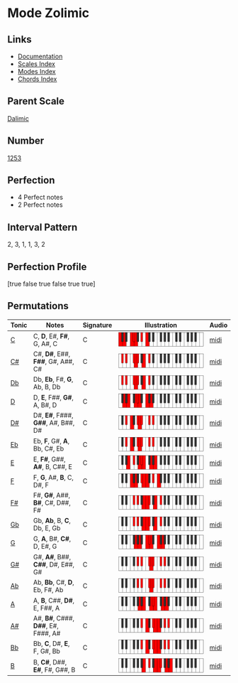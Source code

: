 # Mode Zolimic

## Links

- [Documentation](index.md)
- [Scales Index](Scales.md)
- [Modes Index](Modes.md)
- [Chords Index](Chords.md)

## Parent Scale

[Dalimic](ScaleDalimic.md)

## Number

[1253](https://ianring.com/musictheory/scales/1253)

## Perfection

- 4 Perfect notes
- 2 Perfect notes

## Interval Pattern

2, 3, 1, 1, 3, 2

## Perfection Profile

[true false true false true true]

## Permutations

| Tonic | Notes | Signature | Illustration | Audio |
|-------|-------|-----------|--------------|-------|
| [C](ModeCNaturalZolimic.md) | C, **D**, E#, **F#**, G, A#, C | C | ![CNaturalZolimic](ModeCNaturalZolimic.png) | [midi](https://github.com/edipermadi/music/blob/main/docs/ModeCNaturalZolimic.mid?raw=true) |
| [C#](ModeCSharpZolimic.md) | C#, **D#**, E##, **F##**, G#, A##, C# | C | ![CSharpZolimic](ModeCSharpZolimic.png) | [midi](https://github.com/edipermadi/music/blob/main/docs/ModeCSharpZolimic.mid?raw=true) |
| [Db](ModeDFlatZolimic.md) | Db, **Eb**, F#, **G**, Ab, B, Db | C | ![DFlatZolimic](ModeDFlatZolimic.png) | [midi](https://github.com/edipermadi/music/blob/main/docs/ModeDFlatZolimic.mid?raw=true) |
| [D](ModeDNaturalZolimic.md) | D, **E**, F##, **G#**, A, B#, D | C | ![DNaturalZolimic](ModeDNaturalZolimic.png) | [midi](https://github.com/edipermadi/music/blob/main/docs/ModeDNaturalZolimic.mid?raw=true) |
| [D#](ModeDSharpZolimic.md) | D#, **E#**, F###, **G##**, A#, B##, D# | C | ![DSharpZolimic](ModeDSharpZolimic.png) | [midi](https://github.com/edipermadi/music/blob/main/docs/ModeDSharpZolimic.mid?raw=true) |
| [Eb](ModeEFlatZolimic.md) | Eb, **F**, G#, **A**, Bb, C#, Eb | C | ![EFlatZolimic](ModeEFlatZolimic.png) | [midi](https://github.com/edipermadi/music/blob/main/docs/ModeEFlatZolimic.mid?raw=true) |
| [E](ModeENaturalZolimic.md) | E, **F#**, G##, **A#**, B, C##, E | C | ![ENaturalZolimic](ModeENaturalZolimic.png) | [midi](https://github.com/edipermadi/music/blob/main/docs/ModeENaturalZolimic.mid?raw=true) |
| [F](ModeFNaturalZolimic.md) | F, **G**, A#, **B**, C, D#, F | C | ![FNaturalZolimic](ModeFNaturalZolimic.png) | [midi](https://github.com/edipermadi/music/blob/main/docs/ModeFNaturalZolimic.mid?raw=true) |
| [F#](ModeFSharpZolimic.md) | F#, **G#**, A##, **B#**, C#, D##, F# | C | ![FSharpZolimic](ModeFSharpZolimic.png) | [midi](https://github.com/edipermadi/music/blob/main/docs/ModeFSharpZolimic.mid?raw=true) |
| [Gb](ModeGFlatZolimic.md) | Gb, **Ab**, B, **C**, Db, E, Gb | C | ![GFlatZolimic](ModeGFlatZolimic.png) | [midi](https://github.com/edipermadi/music/blob/main/docs/ModeGFlatZolimic.mid?raw=true) |
| [G](ModeGNaturalZolimic.md) | G, **A**, B#, **C#**, D, E#, G | C | ![GNaturalZolimic](ModeGNaturalZolimic.png) | [midi](https://github.com/edipermadi/music/blob/main/docs/ModeGNaturalZolimic.mid?raw=true) |
| [G#](ModeGSharpZolimic.md) | G#, **A#**, B##, **C##**, D#, E##, G# | C | ![GSharpZolimic](ModeGSharpZolimic.png) | [midi](https://github.com/edipermadi/music/blob/main/docs/ModeGSharpZolimic.mid?raw=true) |
| [Ab](ModeAFlatZolimic.md) | Ab, **Bb**, C#, **D**, Eb, F#, Ab | C | ![AFlatZolimic](ModeAFlatZolimic.png) | [midi](https://github.com/edipermadi/music/blob/main/docs/ModeAFlatZolimic.mid?raw=true) |
| [A](ModeANaturalZolimic.md) | A, **B**, C##, **D#**, E, F##, A | C | ![ANaturalZolimic](ModeANaturalZolimic.png) | [midi](https://github.com/edipermadi/music/blob/main/docs/ModeANaturalZolimic.mid?raw=true) |
| [A#](ModeASharpZolimic.md) | A#, **B#**, C###, **D##**, E#, F###, A# | C | ![ASharpZolimic](ModeASharpZolimic.png) | [midi](https://github.com/edipermadi/music/blob/main/docs/ModeASharpZolimic.mid?raw=true) |
| [Bb](ModeBFlatZolimic.md) | Bb, **C**, D#, **E**, F, G#, Bb | C | ![BFlatZolimic](ModeBFlatZolimic.png) | [midi](https://github.com/edipermadi/music/blob/main/docs/ModeBFlatZolimic.mid?raw=true) |
| [B](ModeBNaturalZolimic.md) | B, **C#**, D##, **E#**, F#, G##, B | C | ![BNaturalZolimic](ModeBNaturalZolimic.png) | [midi](https://github.com/edipermadi/music/blob/main/docs/ModeBNaturalZolimic.mid?raw=true) |
